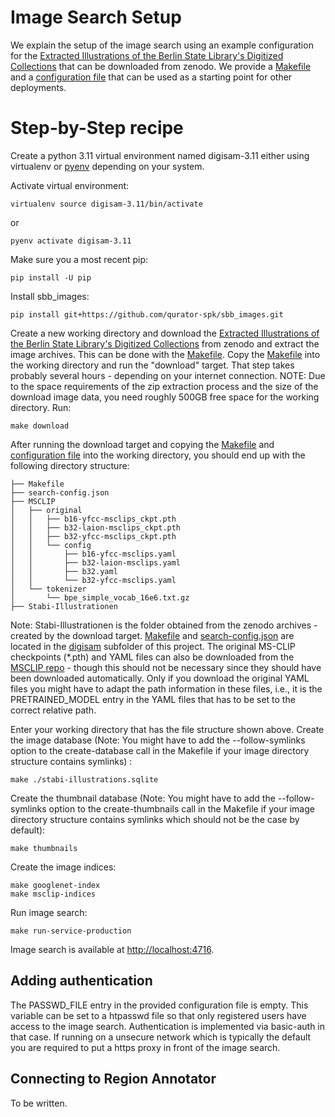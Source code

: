 # Image Search Setup

We explain the setup of the image search using an example configuration for the 
[Extracted Illustrations of the Berlin State Library's Digitized Collections](https://zenodo.org/records/2602431)
that can be downloaded from zenodo. We provide a [Makefile](../digisam/Makefile) 
and a [configuration file](../digisam/search-config.json) that can be used as a starting point 
for other deployments.

# Step-by-Step recipe

Create a python 3.11 virtual environment named digisam-3.11 either using virtualenv or [pyenv](https://github.com/pyenv/pyenv) depending on your system.

Activate virtual environment:
```commandline
virtualenv source digisam-3.11/bin/activate
```
or
```commandline
pyenv activate digisam-3.11
```
Make sure you a most recent pip:
```commandline
pip install -U pip
```
Install sbb_images:
```commandline
pip install git+https://github.com/qurator-spk/sbb_images.git
```

Create a new working directory and download the [Extracted Illustrations of the Berlin State Library's Digitized Collections](https://zenodo.org/records/2602431)
from zenodo and extract the image archives. This can be done with the [Makefile](../digisam/Makefile).
Copy the [Makefile](../digisam/Makefile) into the working directory and run the "download" target. 
That step takes probably several hours - depending on your internet connection. 
NOTE: Due to the space requirements of the zip extraction process and the size of the download image data, 
you need roughly 500GB free space for the working directory.
Run:
```commandline
make download
```
After running the download target and copying the [Makefile](../digisam/Makefile) and [configuration file](../digisam/search-config.json) into the working directory, you should end up 
with the following directory structure:
```commandline
├── Makefile
├── search-config.json
├── MSCLIP
│   ├── original
│   │   ├── b16-yfcc-msclips_ckpt.pth
│   │   ├── b32-laion-msclips_ckpt.pth
│   │   ├── b32-yfcc-msclips_ckpt.pth
│   │   └── config
│   │       ├── b16-yfcc-msclips.yaml
│   │       ├── b32-laion-msclips.yaml
│   │       ├── b32.yaml
│   │       └── b32-yfcc-msclips.yaml
│   └── tokenizer
│       └── bpe_simple_vocab_16e6.txt.gz
├── Stabi-Illustrationen
```
Note: Stabi-Illustrationen is the folder obtained from the zenodo archives - created by the download target.
[Makefile](../digisam/Makefile) and [search-config.json](../digisam/search-config.json) are located in the [digisam](../digisam/) subfolder of this project.
The original MS-CLIP checkpoints (*.pth) and YAML files can also be downloaded from the [MSCLIP repo](https://github.com/Hxyou/MSCLIP/blob/main/README.md) - though this should not be necessary since they should have been downloaded automatically.
Only if you download the original YAML files you might have to adapt the path information in these files, i.e., it is the PRETRAINED_MODEL entry in the YAML files that has to be set to the correct relative path.

Enter your working directory that has the file structure shown above. 
Create the image database (Note: You might have to add the --follow-symlinks option to the create-database call in the Makefile if your image directory structure contains symlinks) :
```commandline
make ./stabi-illustrations.sqlite
```
Create the thumbnail database (Note: You might have to add the --follow-symlinks option to the create-thumbnails call in the Makefile if your image directory structure contains symlinks which should not be the case by default):
```commandline
make thumbnails
```
Create the image indices:
```commandline
make googlenet-index
make msclip-indices
```
Run image search:
```commandline
make run-service-production
```
Image search is available at [http://localhost:4716]().

## Adding authentication

The PASSWD_FILE entry in the provided configuration file is empty. This variable can be set to a htpasswd file so that 
only registered users have access to the image search. Authentication is implemented via basic-auth in that case. 
If running on a unsecure network which is typically the default you are required to put a https proxy in front of the image search.

## Connecting to Region Annotator

To be written.
